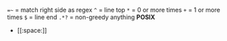 
`=~` = match right side as regex
`^` = line top
`*` = 0 or more times
`+` = 1 or more times
`$` = line end
`.*?` = non-greedy anything
**POSIX**
* [[:space:]]


